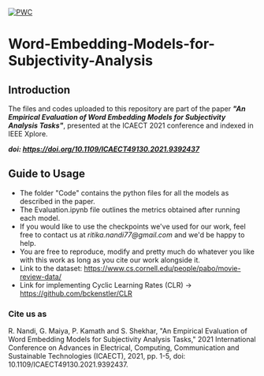 [![PWC](https://img.shields.io/endpoint.svg?url=https://paperswithcode.com/badge/an-empirical-evaluation-of-word-embedding/subjectivity-analysis-on-subj)](https://paperswithcode.com/sota/subjectivity-analysis-on-subj?p=an-empirical-evaluation-of-word-embedding)

# Word-Embedding-Models-for-Subjectivity-Analysis

## **Introduction**

The files and codes uploaded to this repository are part of the paper ***"An Empirical Evaluation of Word Embedding Models for Subjectivity Analysis Tasks"***, presented at the ICAECT 2021 conference and indexed in IEEE Xplore.

***doi: <https://doi.org/10.1109/ICAECT49130.2021.9392437>***

## **Guide to Usage**

* The folder "Code" contains the python files for all the models as described in the paper.
* The Evaluation.ipynb file outlines the metrics obtained after running each model.
* If you would like to use the checkpoints we've used for our work, feel free to contact us at _ritika.nandi77@gmail.com_ and we'd be happy to help.
* You are free to reproduce, modify and pretty much do whatever you like with this work as long as you cite our work alongside it.
* Link to the dataset: <https://www.cs.cornell.edu/people/pabo/movie-review-data/>
* Link for implementing Cyclic Learning Rates (CLR) -> https://github.com/bckenstler/CLR

### Cite us as

R. Nandi, G. Maiya, P. Kamath and S. Shekhar, "An Empirical Evaluation of Word Embedding Models for Subjectivity Analysis Tasks," 2021 International Conference on Advances in Electrical, Computing, Communication and Sustainable Technologies (ICAECT), 2021, pp. 1-5, doi: 10.1109/ICAECT49130.2021.9392437.
